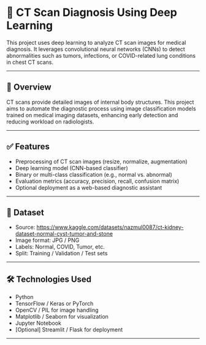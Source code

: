 # 🧠 CT Scan Diagnosis Using Deep Learning

This project uses deep learning to analyze CT scan images for medical diagnosis. It leverages convolutional neural networks (CNNs) to detect abnormalities such as tumors, infections, or COVID-related lung conditions in chest CT scans.

---

## 🧬 Overview
CT scans provide detailed images of internal body structures. This project aims to automate the diagnostic process using image classification models trained on medical imaging datasets, enhancing early detection and reducing workload on radiologists.

---

## ✅ Features
- Preprocessing of CT scan images (resize, normalize, augmentation)
- Deep learning model (CNN-based classifier)
- Binary or multi-class classification (e.g., normal vs. abnormal)
- Evaluation metrics (accuracy, precision, recall, confusion matrix)
- Optional deployment as a web-based diagnostic assistant

---

## 📂 Dataset
- Source: https://www.kaggle.com/datasets/nazmul0087/ct-kidney-dataset-normal-cyst-tumor-and-stone
- Image format: JPG / PNG  
- Labels: Normal, COVID, Tumor, etc.  
- Split: Training / Validation / Test sets

---

## 🛠️ Technologies Used
- Python  
- TensorFlow / Keras or PyTorch  
- OpenCV / PIL for image handling  
- Matplotlib / Seaborn for visualization  
- Jupyter Notebook  
- [Optional] Streamlit / Flask for deployment

---
